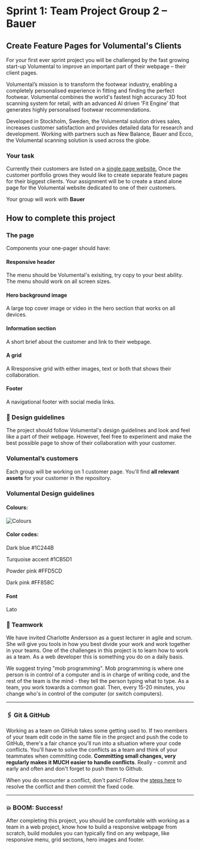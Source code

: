 # Sprint 1: Team Project Group 2 – Bauer

## Create Feature Pages for Volumental's Clients

For your first ever sprint project you will be challenged by the fast growing start-up Volumental to improve an important part of their webpage – their client pages. 

Volumental’s mission is to transform the footwear industry, enabling a completely personalised experience in fitting and finding the perfect footwear. Volumental combines the world's fastest high accuracy 3D foot scanning system for retail, with an advanced AI driven 'Fit Engine' that generates highly personalised footwear recommendations.

Developed in Stockholm, Sweden, the Volumental solution drives sales, increases customer satisfaction and provides detailed data for research and development. Working with partners such as New Balance, Bauer and Ecco, the Volumental scanning solution is used across the globe.

### Your task
Currently their customers are listed on a [single page website.](https://www.volumental.com/partners/) Once the customer portfolio grows they would like to create separate feature pages for their biggest clients. Your assignment will be to create a stand alone page for the Volumental website dedicated to one of their customers. 

Your group will work with **Bauer** 

##  How to complete this project

### The page

Components your one-pager should have:

#### Responsive header
The menu should be Volumental's exisiting, try copy to your best ability. The menu should work on all screen sizes. 

#### Hero background image
A large top cover image or video in the hero section that works on all devices.

#### Information section
A short brief about the customer and link to their webpage. 

#### A grid
A Rresponsive grid with either images, text or both that shows their collaboration. 

#### Footer
A navigational footer with social media links.

### 🎨 Design guidelines

The project should follow Volumental's design guidelines and look and feel like a part of their webpage. However, feel free to experiment and make the best possible page to show of their collaboration with your customer. 

### Volumental’s customers
Each group will be working on 1 customer page. You'll find **all relevant assets** for your customer in the repository. 

### Volumental Design guidelines

#### Colours:
![Colours](https://i.imgur.com/1Ag3HwU.png)

#### Color codes: 	

Dark blue #1C244B  

Turquoise accent #1CB5D1 

Powder pink #FFD5CD 

Dark pink #FF858C

#### Font 
Lato

###  🤝 Teamwork

We have invited Charlotte Andersson as a guest lecturer in agile and scrum. She will give you tools in how you best divide your work and work together in your teams. One of the challenges in this project is to learn how to work as a team. As a web developer this is something you do on a daily basis.

We suggest trying "mob programming". Mob programming is where one person is in control of a computer and is in charge of writing code, and the rest of the team is the mind - they tell the person typing what to type. As a team, you work towards a common goal. Then, every 15-20 minutes, you change who's in control of the computer (or switch computers).

---

###  🖇 Git & GitHub

Working as a team on GitHub takes some getting used to. If two members of your team edit code in the same file in the project and push the code to GitHub, there's a fair chance you'll run into a situation where your code conflicts. You'll have to solve the conflicts as a team and think of your teammates when committing code. **Committing small changes, very regularly makes it MUCH easier to handle conflicts**. Really - commit and early and often and don't forget to push them to Github.

When you do encounter a conflict, don't panic! Follow the [steps here](https://gist.github.com/ccannon94/a75f1f725d33a1834dd7f5feebbc7d4b) to resolve the conflict and then commit the fixed code.

---

### 💥 BOOM: Success!

After completing this project, you should be comfortable with working as a team in a web project, know how to build a responsive webpage from scratch, build modules you can typically find on any webpage, like responsive menu, grid sections, hero images and footer.

